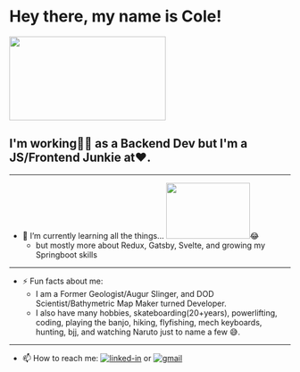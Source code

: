 <!--
**williycole/williycole** is a ✨ _special_ ✨ repository because its `README.md` (this file) appears on your GitHub profile. 
-->
# Hey there, my name is Cole! 
<img src="https://media.giphy.com/media/4Hmjz2sqdtASJ2gFMH/giphy.gif" width="280" height="150"/> 

## I'm working👷🏻 as a Backend Dev but I'm a JS/Frontend Junkie at❤️. 
---
- 🌱 I’m currently learning all the things... <img src="https://media.giphy.com/media/3NgcLVc9B2tEPUUCMz/giphy.gif" width="150" height="100"/>😂
    -  but mostly more about Redux, Gatsby, Svelte, and growing my Springboot skills 
---
- ⚡ Fun facts about me: 
    - I am a Former Geologist/Augur Slinger, and DOD Scientist/Bathymetric Map Maker turned Developer.
    - I also have many hobbies, skateboarding(20+years), powerlifting, coding, playing the banjo, hiking, flyfishing, mech keyboards, hunting, bjj, and watching Naruto just to name a few 😅.
---
- 📫 How to reach me: [![linked-in](https://img.shields.io/badge/Linked_In-0077B5?style=for-the-badge&logo=LinkedIn&logoColor=white)](https://www.linkedin.com/in/cole-boren-4b0b3a50/) or [![gmail](https://img.shields.io/badge/Gmail-D14836?style=for-the-badge&logo=Gmail&logoColor=white)](mailto:https://william.cole.boren@gmail.com)
